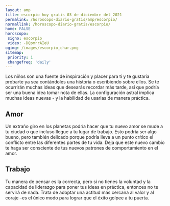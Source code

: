 ```yaml
---
layout: amp
title: escorpio hoy gratis 03 de diciembre del 2021 
permalink: /horoscopo-diario-gratis/amp/escorpio/
normallink: /horoscopo-diario-gratis/escorpio/
home: FALSE
horoscopo:
 signo: escorpio
 video: -DQpmrrAIeU
ogimg: /images/escorpio_char.png
sitemap:
 priority: 1
 changefreq: 'daily'
---
```



Los niños son una fuente de inspiración y placer para ti y te gustaría probarte ya sea contándoles una historia o escribiendo sobre ellos. Se te ocurrirán muchas ideas que desearás recordar más tarde, así que podría ser una buena idea tomar nota de ellas. La configuración astral implica muchas ideas nuevas - y la habilidad de usarlas de manera práctica.

## Amor

Un extraño giro en los planetas podría hacer que tu nuevo amor se mude a tu ciudad o que incluso llegue a tu lugar de trabajo. Esto podría ser algo bueno, pero también delicado porque podría lleva a un punto crítico el conflicto entre las diferentes partes de tu vida. Deja que este nuevo cambio te haga ser consciente de tus nuevos patrones de comportamiento en el amor.

## Trabajo

Tu manera de pensar es la correcta, pero si no tienes la voluntad y la capacidad de liderazgo para poner tus ideas en práctica, entonces no te servirá de nada. Trata de adoptar una actitud más cercana al valor y al coraje –es el único modo para lograr que el éxito golpee a tu puerta.